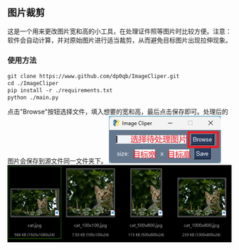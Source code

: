 ## 图片裁剪
这是一个用来更改图片宽和高的小工具，在处理证件照等图片时比较方便。注意：软件会自动计算，并对原始图片进行适当裁剪，从而避免目标图片出现拉伸现象。
### 使用方法

```
git clone https://www.github.com/dp0qb/ImageCliper.git
cd ./ImageCliper
pip install -r ./requirements.txt
python ./main.py
```
点击"Browse"按钮选择文件，填入想要的宽和高，最后点击保存即可。处理后的图片会保存到源文件同一文件夹下。
![](./imgs/MainPage.png)
![](./imgs/Result.png)